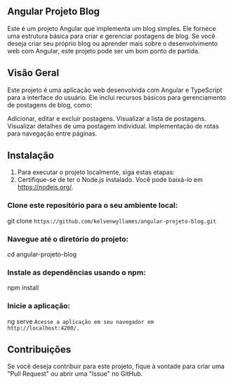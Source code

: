 ## Angular Projeto Blog
Este é um projeto Angular que implementa um blog simples. Ele fornece uma estrutura básica para criar e gerenciar postagens de blog. Se você deseja criar seu próprio blog ou aprender mais sobre o desenvolvimento web com Angular, este projeto pode ser um bom ponto de partida.

## Visão Geral
Este projeto é uma aplicação web desenvolvida com Angular e TypeScript para a interface do usuário. Ele inclui recursos básicos para gerenciamento de postagens de blog, como:

Adicionar, editar e excluir postagens.
Visualizar a lista de postagens.
Visualizar detalhes de uma postagem individual.
Implementação de rotas para navegação entre páginas.

## Instalação
1. Para executar o projeto localmente, siga estas etapas:
2. Certifique-se de ter o Node.js instalado. Você pode baixá-lo em https://nodejs.org/.

### Clone este repositório para o seu ambiente local:
git clone ``https://github.com/kelvenwyllames/angular-projeto-blog.git``

### Navegue até o diretório do projeto:
cd angular-projeto-blog

### Instale as dependências usando o npm:
npm install

### Inicie a aplicação:
ng serve ``Acesse a aplicação em seu navegador em http://localhost:4200/.``

## Contribuições
Se você deseja contribuir para este projeto, fique à vontade para criar uma "Pull Request" ou abrir uma "Issue" no GitHub.
